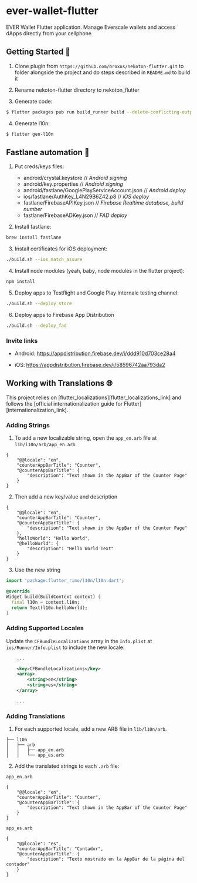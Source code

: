 # ever-wallet-flutter

EVER Wallet Flutter application. Manage Everscale wallets and access dApps directly from your cellphone

## Getting Started 🚀

1. Clone plugin from `https://github.com/broxus/nekoton-flutter.git` to folder alongside the project and do steps described in `README.md` to build it

2. Rename nekoton-flutter directory to nekoton_flutter

3. Generate code:
```sh
$ flutter packages pub run build_runner build --delete-conflicting-outputs
```

4. Generate l10n:
```sh
$ flutter gen-l10n
```

## Fastlane automation 🤖

1. Put creds/keys files:

   * android/crystal.keystore // *Android signing*
   * android/key.properties // *Android signing*
   * android/fastlane/GooglePlayServiceAccount.json // *Android deploy*
   * ios/fastlane/AuthKey_L4N29B6Z42.p8 // *iOS deploy*
   * fastlane/FirebaseAPIKey.json // *Firebase Realtime database, build number*
   * fastlane/FirebaseADKey.json // *FAD deploy*

2. Install fastlane:

```sh
brew install fastlane
```

3. Install certificates for iOS deployment:

```sh
./build.sh --ios_match_assure
```

4. Install node modules (yeah, baby, node modules in the flutter project):

```sh
npm install
```

5. Deploy apps to Testflight and Google Play Internale testing channel:

```sh
./build.sh --deploy_store
```

6. Deploy apps to Firebase App Distribution

```sh
./build.sh --deploy_fad
```

### Invite links

* Android: https://appdistribution.firebase.dev/i/ddd910d703ce28a4

* iOS: https://appdistribution.firebase.dev/i/58596742aa793da2


## Working with Translations 🌐

This project relies on [flutter_localizations][flutter_localizations_link] and follows the [official internationalization guide for Flutter][internationalization_link].

### Adding Strings

1. To add a new localizable string, open the `app_en.arb` file at `lib/l10n/arb/app_en.arb`.

```arb
{
    "@@locale": "en",
    "counterAppBarTitle": "Counter",
    "@counterAppBarTitle": {
        "description": "Text shown in the AppBar of the Counter Page"
    }
}
```

2. Then add a new key/value and description

```arb
{
    "@@locale": "en",
    "counterAppBarTitle": "Counter",
    "@counterAppBarTitle": {
        "description": "Text shown in the AppBar of the Counter Page"
    },
    "helloWorld": "Hello World",
    "@helloWorld": {
        "description": "Hello World Text"
    }
}
```

3. Use the new string

```dart
import 'package:flutter_rimo/l10n/l10n.dart';

@override
Widget build(BuildContext context) {
  final l10n = context.l10n;
  return Text(l10n.helloWorld);
}
```

### Adding Supported Locales

Update the `CFBundleLocalizations` array in the `Info.plist` at `ios/Runner/Info.plist` to include the new locale.

```xml
    ...

    <key>CFBundleLocalizations</key>
	<array>
		<string>en</string>
		<string>es</string>
	</array>

    ...
```

### Adding Translations

1. For each supported locale, add a new ARB file in `lib/l10n/arb`.

```
├── l10n
│   ├── arb
│   │   ├── app_en.arb
│   │   └── app_es.arb
```

2. Add the translated strings to each `.arb` file:

`app_en.arb`

```arb
{
    "@@locale": "en",
    "counterAppBarTitle": "Counter",
    "@counterAppBarTitle": {
        "description": "Text shown in the AppBar of the Counter Page"
    }
}
```

`app_es.arb`

```arb
{
    "@@locale": "es",
    "counterAppBarTitle": "Contador",
    "@counterAppBarTitle": {
        "description": "Texto mostrado en la AppBar de la página del contador"
    }
}
```
